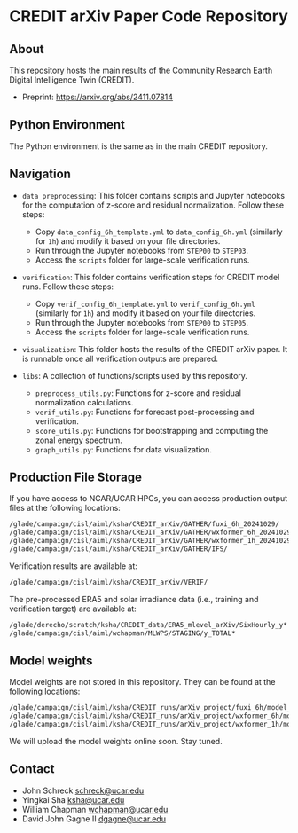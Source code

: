 # CREDIT arXiv Paper Code Repository

## About

This repository hosts the main results of the Community Research Earth Digital Intelligence Twin (CREDIT).  
* Preprint: https://arxiv.org/abs/2411.07814

## Python Environment

The Python environment is the same as in the main CREDIT repository.

## Navigation

* `data_preprocessing`: This folder contains scripts and Jupyter notebooks for the computation of z-score and residual normalization. Follow these steps:
  * Copy `data_config_6h_template.yml` to `data_config_6h.yml` (similarly for `1h`) and modify it based on your file directories.
  * Run through the Jupyter notebooks from `STEP00` to `STEP03`.
  * Access the `scripts` folder for large-scale verification runs.
    
* `verification`: This folder contains verification steps for CREDIT model runs. Follow these steps:
  * Copy `verif_config_6h_template.yml` to `verif_config_6h.yml` (similarly for `1h`) and modify it based on your file directories.
  * Run through the Jupyter notebooks from `STEP00` to `STEP05`.
  * Access the `scripts` folder for large-scale verification runs.

* `visualization`: This folder hosts the results of the CREDIT arXiv paper. It is runnable once all verification outputs are prepared.

* `libs`: A collection of functions/scripts used by this repository.
  * `preprocess_utils.py`: Functions for z-score and residual normalization calculations.
  * `verif_utils.py`: Functions for forecast post-processing and verification.
  * `score_utils.py`: Functions for bootstrapping and computing the zonal energy spectrum.
  * `graph_utils.py`: Functions for data visualization.

## Production File Storage

If you have access to NCAR/UCAR HPCs, you can access production output files at the following locations:

```bash
/glade/campaign/cisl/aiml/ksha/CREDIT_arXiv/GATHER/fuxi_6h_20241029/
/glade/campaign/cisl/aiml/ksha/CREDIT_arXiv/GATHER/wxformer_6h_20241029/
/glade/campaign/cisl/aiml/ksha/CREDIT_arXiv/GATHER/wxformer_1h_20241029/
/glade/campaign/cisl/aiml/ksha/CREDIT_arXiv/GATHER/IFS/
```

Verification results are available at:

```bash
/glade/campaign/cisl/aiml/ksha/CREDIT_arXiv/VERIF/
```

The pre-processed ERA5 and solar irradiance data (i.e., training and verification target) are available at:

```bash
/glade/derecho/scratch/ksha/CREDIT_data/ERA5_mlevel_arXiv/SixHourly_y*
/glade/campaign/cisl/aiml/wchapman/MLWPS/STAGING/y_TOTAL*
```

## Model weights

Model weights are not stored in this repository. They can be found at the following locations:

```bash
/glade/campaign/cisl/aiml/ksha/CREDIT_runs/arXiv_project/fuxi_6h/model_checkpoint.pt
/glade/campaign/cisl/aiml/ksha/CREDIT_runs/arXiv_project/wxformer_6h/model_checkpoint.pt
/glade/campaign/cisl/aiml/ksha/CREDIT_runs/arXiv_project/wxformer_1h/model_checkpoint.pt
```

We will upload the model weights online soon. Stay tuned.

## Contact
* John Schreck schreck@ucar.edu
* Yingkai Sha ksha@ucar.edu
* William Chapman wchapman@ucar.edu
* David John Gagne II dgagne@ucar.edu

